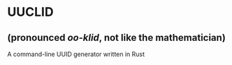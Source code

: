 # UUCLID

## (pronounced **_oo-klid_**, not like the mathematician)

A command-line UUID generator written in Rust
